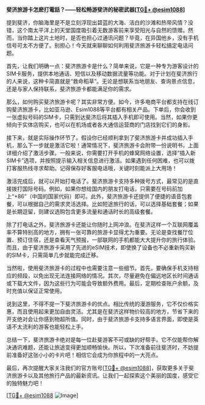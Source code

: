 **斐济旅游卡怎麽打電話？——轻松畅游斐济的秘密武器[[TG💪+ @esim1088](https://t.me/s/esim1088)]**

提到斐济，你脑海里是不是立刻浮现出碧蓝的大海、洁白的沙滩和热带风情？没错，这个南太平洋上的天堂国度吸引着无数游客前来享受阳光与自然的馈赠。然而，当你踏上这片土地时，是否也担心过通讯问题？毕竟，在异国他乡，没有手机信号可太不方便了。别担心！今天就来聊聊如何利用斐济旅游卡轻松搞定电话问题。

首先，让我们明确一点：斐济旅游卡是什么？简单来说，它是一种专为游客设计的SIM卡服务，提供本地通话、短信以及移动数据流量等功能。对于计划在斐济旅行的人来说，这种卡简直就是“救命稻草”。无论是想联系当地朋友、查询景点信息，还是与家人保持联系，斐济旅游卡都能满足你的需求。

那么，如何购买斐济旅游卡呢？其实非常方便。如今，许多电商平台都支持在线订购斐济旅游卡，比如亚马逊、Esim1088等平台都有相关产品。下单后，你会收到一张虚拟号码的SIM卡，只需到达斐济后将其插入手机即可使用。当然，如果你更倾向于实体店购买，也可以在机场或者各大通信运营商的门店找到它们的身影。

接下来，就是实际操作环节了。假设你已经顺利拿到了斐济旅游卡并成功插入手机，那么下一步就是激活它啦！通常情况下，斐济旅游卡会附带一份说明书，上面详细介绍了激活步骤。一般来说，你需要打开手机的蜂窝网络设置，选择“插入新SIM卡”选项，并按照提示输入相关信息进行激活。如果遇到任何困难，也可以拨打客服热线寻求帮助。记得保存好客服电话哦，关键时刻能派上大用场！

激活完成后，就可以开始打电话了。斐济旅游卡支持多种拨号方式，最常见的是直接拨打国际号码。例如，如果你想给国内的朋友打电话，只需要在号码前加上“+86”（中国的国家代码）即可。此外，斐济旅游卡还提供了便捷的语音包套餐，可以根据自己的需求灵活选择。比如短途旅行的话，可以选择基础套餐；如果是长期逗留，则建议选购包含更多流量和通话时长的高级套餐。

除了打电话之外，斐济旅游卡还能让你随时上网冲浪。在斐济这样一个互联网覆盖率不算特别高的地方，拥有一张可靠的旅游卡显得尤为重要。无论是查找餐厅位置、预订住宿，还是查看天气预报，一部联网的手机都能大大提升你的旅行体验。而且，由于斐济旅游卡采用了先进的eSIM技术，即使换了设备也不必重新购买新的SIM卡，只需简单几步就能完成迁移。

当然啦，使用斐济旅游卡的过程中也需要注意一些细节。首先，要确保手机支持相应的频段，以免出现无法连接网络的情况。其次，尽量避免在偏远地区长时间通话或下载大文件，因为这些行为可能会导致额外费用。最后，定期检查账户余额，及时充值以保证正常使用。

说到这里，不得不提一下斐济旅游卡的优点。相比传统的漫游服务，它不仅价格实惠，而且使用起来更加自由灵活。尤其是在斐济这样物价较高的地方，节省下来的开支绝对会让你感到物超所值。同时，由于斐济旅游卡支持多语言界面，即使是英语不太流利的游客也能轻松上手。

总结一下，斐济旅游卡绝对是每一位赴斐游客不可或缺的好帮手。它不仅能帮你解决通讯难题，还能让旅途变得更加顺畅愉快。所以，下次准备前往斐济时，不妨提前准备好这张小小的卡片吧！相信它会成为你旅程中的一大亮点。

最后，再次提醒大家关注我们的官方账号[[TG💪+ @esim1088](https://t.me/s/esim1088)]，获取更多关于斐济旅游卡以及其他旅行产品的最新资讯。让我们一起探索这个美丽的国度，感受它的独特魅力吧！

[[TG💪+ @esim1088](https://t.me/s/esim1088) ![Image](https://i.postimg.cc/4NQfJmqS/Snipaste-2025-05-13-00-14-12.png)]